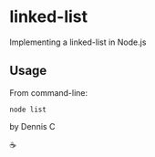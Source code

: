 # linked-list

Implementing a linked-list in Node.js

## Usage

From command-line:

```
node list
```

by Dennis C

:coffee:
